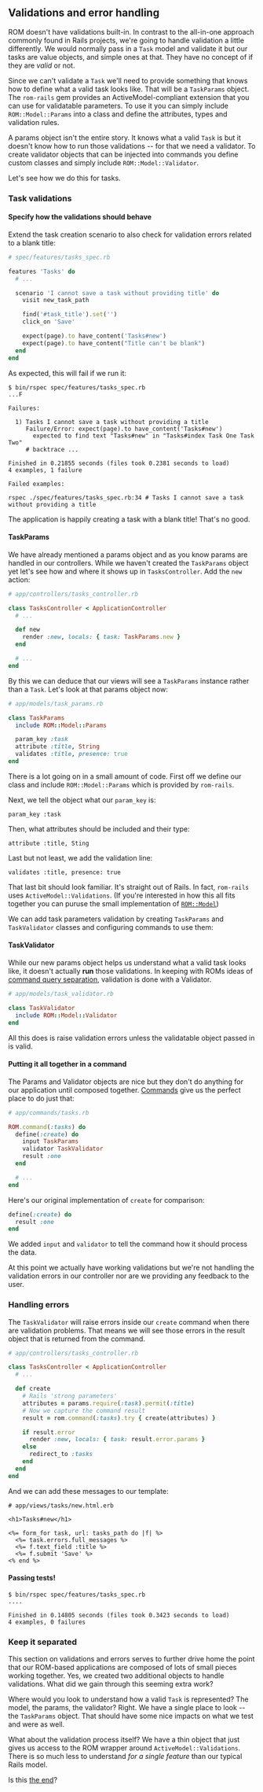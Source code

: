 ## Validations and error handling

ROM doesn't have validations built-in. In contrast to the all-in-one approach
commonly found in Rails projects, we're going to handle validation a little
differently. We would normally pass in a `Task` model and validate it but our
tasks are value objects, and simple ones at that. They have no concept of if
they are _valid_ or not.

Since we can't validate a `Task` we'll need to provide something that knows how
to define what a valid task looks like. That will be a `TaskParams` object. The
`rom-rails` gem provides an ActiveModel-compliant extension that you can use
for validatable parameters. To use it you can simply include
`ROM::Model::Params` into a class and define the attributes, types and
validation rules.

A params object isn't the entire story. It knows what a valid `Task` is but it
doesn't know how to run those validations -- for that we need a validator.  To
create validator objects that can be injected into commands you define custom
classes and simply include `ROM::Model::Validator`.

Let's see how we do this for tasks.

### Task validations

#### Specify how the validations should behave

Extend the task creation scenario to also check for validation errors related
to a blank title:

``` ruby
# spec/features/tasks_spec.rb

features 'Tasks' do
  # ...

  scenario 'I cannot save a task without providing title' do
    visit new_task_path

    find('#task_title').set('')
    click_on 'Save'

    expect(page).to have_content('Tasks#new')
    expect(page).to have_content("Title can't be blank")
  end
end
```

As expected, this will fail if we run it:

``` shell
$ bin/rspec spec/features/tasks_spec.rb
...F

Failures:

  1) Tasks I cannot save a task without providing a title
     Failure/Error: expect(page).to have_content('Tasks#new')
       expected to find text "Tasks#new" in "Tasks#index Task One Task Two"
     # backtrace ...

Finished in 0.21855 seconds (files took 0.2381 seconds to load)
4 examples, 1 failure

Failed examples:

rspec ./spec/features/tasks_spec.rb:34 # Tasks I cannot save a task without providing a title
```

The application is happily creating a task with a blank title! That's no good.

#### TaskParams

We have already mentioned a params object and as you know params are handled in
our controllers. While we haven't created the `TaskParams` object yet let's see
how and where it shows up in `TasksController`. Add the `new` action:

``` ruby
# app/controllers/tasks_controller.rb

class TasksController < ApplicationController
  # ...

  def new
    render :new, locals: { task: TaskParams.new }
  end

  # ...
end
```

By this we can deduce that our views will see a `TaskParams` instance rather
than a `Task`. Let's look at that params object now:

``` ruby
# app/models/task_params.rb

class TaskParams
  include ROM::Model::Params

  param_key :task
  attribute :title, String
  validates :title, presence: true
end
```

There is a lot going on in a small amount of code. First off we define our class
and include `ROM::Model::Params` which is provided by `rom-rails`.

Next, we tell the object what our `param_key` is:

  `param_key :task`

Then, what attributes should be included and their type:

  `attribute :title, Sting`

Last but not least, we add the validation line:

  `validates :title, presence: true`

That last bit should look familiar. It's straight out of Rails. In fact,
`rom-rails` uses `ActiveModel::Validations`. (If you're interested in how this
all fits together you can puruse the small implementation of
[`ROM::Model`](https://github.com/rom-rb/rom-rails/blob/master/lib/rom/model.rb))


We can add task parameters validation by creating `TaskParams` and `TaskValidator`
classes and configuring commands to use them:

#### TaskValidator

While our new params object helps us understand what a valid task looks like, it
doesn't actually **run** those validations. In keeping with ROMs ideas of
[command query separation](/introduction/commands), validation is done with a
Validator.

``` ruby
# app/models/task_validator.rb

class TaskValidator
  include ROM::Model::Validator
end
```

All this does is raise validation errors unless the validatable object passed in
is valid.

#### Putting it all together in a command

The Params and Validator objects are nice but they don't do anything for our
application until composed together. [Commands](/introduction/commands) give
us the perfect place to do just that:

``` ruby
# app/commands/tasks.rb

ROM.command(:tasks) do
  define(:create) do
    input TaskParams
    validator TaskValidator
    result :one
  end

  # ...
end
```

Here's our original implementation of `create` for comparison:

``` ruby
define(:create) do
  result :one
end
```

We added `input` and `validator` to tell the command how it should process
the data.

At this point we actually have working validations but we're not handling the
validation errors in our controller nor are we providing any feedback to the
user.

### Handling errors

The `TaskValidator` will raise errors inside our `create` command when there are
validation problems. That means we will see those errors in the result object
that is returned from the command.

``` ruby
# app/controllers/tasks_controller.rb

class TasksController < ApplicationController
  # ...

  def create
    # Rails 'strong parameters'
    attributes = params.require(:task).permit(:title)
    # Now we capture the command result
    result = rom.command(:tasks).try { create(attributes) }

    if result.error
      render :new, locals: { task: result.error.params }
    else
      redirect_to :tasks
    end
  end
end
```

And we can add these messages to our template:

``` erb
# app/views/tasks/new.html.erb

<h1>Tasks#new</h1>

<%= form_for task, url: tasks_path do |f| %>
  <%= task.errors.full_messages %>
  <%= f.text_field :title %>
  <%= f.submit 'Save' %>
<% end %>
```

#### Passing tests!

```
$ bin/rspec spec/features/tasks_spec.rb
....

Finished in 0.14805 seconds (files took 0.3423 seconds to load)
4 examples, 0 failures
```

### Keep it separated

This section on validations and errors serves to further drive home the point
that our ROM-based applications are composed of lots of small pieces working
together. Yes, we created two additional objects to handle validations. What
did we gain through this seeming extra work?

Where would you look to understand how a valid `Task` is represented? The
model, the params, the validator? Right. We have a single place to look --
the `TaskParams` object. That should have some nice impacts on what we test
and were as well.

What about the validation process itself? We have a thin object that just
gives us access to the ROM wrapper around `ActiveModel::Validations`. There
is so much less to understand _for a single feature_ than our typical Rails
model.

Is this [the end](/tutorials/rails/the-end)?
